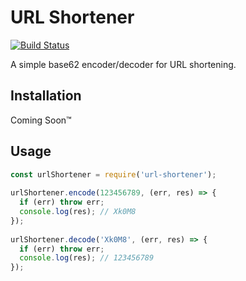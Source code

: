 # URL Shortener
[![Build Status](https://travis-ci.org/tmelliottjr/url-shortener.svg?branch=master)](https://travis-ci.org/tmelliottjr/url-shortener)
  
  
A simple base62 encoder/decoder for URL shortening.

## Installation
Coming Soon™

## Usage
```javascript
const urlShortener = require('url-shortener');
 
urlShortener.encode(123456789, (err, res) => {
  if (err) throw err;
  console.log(res); // Xk0M8
});
 
urlShortener.decode('Xk0M8', (err, res) => {
  if (err) throw err;
  console.log(res); // 123456789
});
```

